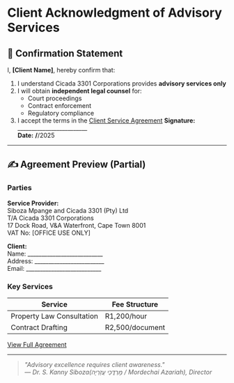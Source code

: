 # Client Acknowledgment of Advisory Services

## 📝 Confirmation Statement
I, **[Client Name]**, hereby confirm that:

1. I understand Cicada 3301 Corporations provides **advisory services only**  
2. I will obtain **independent legal counsel** for:  
   - Court proceedings  
   - Contract enforcement  
   - Regulatory compliance  
3. I accept the terms in the [Client Service Agreement](/templates/Cicada%203301%20Corp%20Client%20Service%20Agreement.pdf)
**Signature:** _________________________  
**Date:** ____/____/2025  

---

## ✍️ Agreement Preview (Partial)

### Parties
**Service Provider:**  
Siboza Mpange and Cicada 3301 (Pty) Ltd  
T/A Cicada 3301 Corporations  
17 Dock Road, V&A Waterfront, Cape Town 8001  
VAT No: [OFFICE USE ONLY]  

**Client:**  
Name: ___________________________  
Address: _________________________  
Email: ___________________________  

### Key Services
| Service | Fee Structure |
|---------|--------------|
| Property Law Consultation | R1,200/hour |
| Contract Drafting | R2,500/document |

[View Full Agreement](/templates/Cicada%203301%20Corp%20Client%20Service%20Agreement.pdf)

---

> *"Advisory excellence requires client awareness."*  
> *— Dr. S. Kanny Siboza(מָרְדֳּכַי עֲזַרְיָה / Mordechai Azariah), Director*
